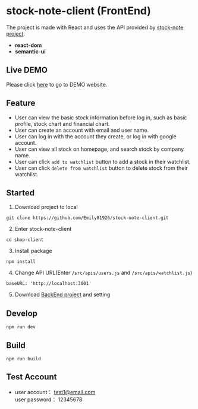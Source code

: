 # stock-note-client (FrontEnd)

The project is made with React and uses the API provided by [stock-note project](https://github.com/Emily81926/stock-note).

- **react-dom**
- **semantic-ui** 

## Live DEMO
Please click [here](https://stock-note-bosva.netlify.app/) to go to DEMO website.

## Feature

- User can view the basic stock information before log in, such as basic profile, stock chart and financial chart.
- User can create an account with email and user name.
- User can log in with the account they create, or log in with google account.
- User can view all stock on homepage, and search stock by company name.
- User can click `add to watchlist` button to add a stock in their watchlist.
- User can click `delete from watchlist` button to delete stock from their watchlist. 

## Started
1. Download project to local
```
git clone https://github.com/Emily81926/stock-note-client.git
```
2. Enter stock-note-client
```
cd shop-client
```
3. Install package
```
npm install
```
4. Change API URL(Enter `/src/apis/users.js` and `/src/apis/watchlist.js`)
```
baseURL: 'http://localhost:3001'
```
5. Download [BackEnd project](https://github.com/Emily81926/stock-note) and setting  

## Develop
```
npm run dev
```

## Build
```
npm run build
```

## Test Account
* user account： test1@email.com  
  user password： 12345678




